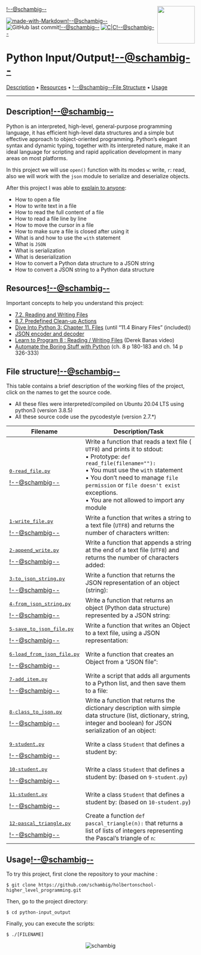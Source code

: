 <img align='right' src='https://user-images.githubusercontent.com/5713670/87202985-820dcb80-c2b6-11ea-9f56-7ec461c497c3.gif' width='100'><!--@schambig-->

[![made-with-Markdown](https://img.shields.io/badge/Made%20with-Markdown-1f425f.svg)](http://commonmark.org)<!--@schambig-->
![GitHub last commit](https://img.shields.io/github/last-commit/schambig/holbertonschool-higher_level_programming)<!--@schambig-->
[![C|C](https://img.shields.io/badge/Repo-00%20commits-orange.svg)](https://sourcerer.io/schambig)<!--@schambig-->

# Python Input/Output<!--@schambig-->

[Description](#description) • [Resources](#resources) • <!--@schambig-->[File Structure](#file-structure) • [Usage](#usage)

---

## Description<!--@schambig-->

Python is an interpreted, high-level, general-purpose programming language, it has efficient high-level data structures and a simple but effective approach to object-oriented programming. Python’s elegant syntax and dynamic typing, together with its interpreted nature, make it an ideal language for scripting and rapid application development in many areas on most platforms.

In this project we will use `open()` function with its modes `w`: write, `r`: read, also we will work with the `json` module to serialize and deserialize objects.

After this project I was able to [explain to anyone](https://fs.blog/feynman-learning-technique/):

* How to open a file
* How to write text in a file
* How to read the full content of a file
* How to read a file line by line
* How to move the cursor in a file
* How to make sure a file is closed after using it
* What is and how to use the `with` statement
* What is `JSON`
* What is serialization
* What is deserialization
* How to convert a Python data structure to a JSON string
* How to convert a JSON string to a Python data structure

## Resources<!--@schambig-->

Important concepts to help you understand this project:

* [7.2. Reading and Writing Files](https://docs.python.org/3/tutorial/inputoutput.html#reading-and-writing-files)
* [8.7. Predefined Clean-up Actions](https://docs.python.org/3/tutorial/errors.html#predefined-clean-up-actions)
* [Dive Into Python 3: Chapter 11. Files](https://histo.ucsf.edu/BMS270/diveintopython3-r802.pdf) (until “11.4 Binary Files” (included))
* [JSON encoder and decoder](https://docs.python.org/3/library/json.html)
* [Learn to Program 8 : Reading / Writing Files](https://www.youtube.com/watch?v=EukxMIsNeqU) (Derek Banas video)
* [Automate the Boring Stuff with Python](https://automatetheboringstuff.com/) (ch. 8 p 180-183 and ch. 14 p 326-333)


## File structure<!--@schambig-->

This table contains a brief description of the working files of the project, click on the names to get the source code.

* All these files were interpreted/compiled on Ubuntu 20.04 LTS using python3 (version 3.8.5)
* All these source code use the pycodestyle (version 2.7.*)

| Filename | Description/Task |
| --- | --- |
| <pre>[0-read_file.py](0-read_file.py)</pre><!--@schambig--> | Write a function that reads a text file (` UTF8`) and prints it to stdout:<br>• Prototype: `def read_file(filename=""):`<br>• You must use the `with` statement<br>• You don’t need to manage `file permission` or `file doesn't exist` exceptions.<br>• You are not allowed to import any module |
| <pre>[1-write_file.py](1-write_file.py)</pre><!--@schambig--> | Write a function that writes a string to a text file (`UTF8`) and returns the number of characters written: |
| <pre>[2-append_write.py](2-append_write.py)</pre><!--@schambig--> | Write a function that appends a string at the end of a text file (`UTF8`) and returns the number of characters added: |
| <pre>[3-to_json_string.py](3-to_json_string.py)</pre><!--@schambig--> | Write a function that returns the JSON representation of an object (string): |
| <pre>[4-from_json_string.py](4-from_json_string.py)</pre><!--@schambig--> | Write a function that returns an object (Python data structure) represented by a JSON string: |
| <pre>[5-save_to_json_file.py](5-save_to_json_file.py)</pre><!--@schambig--> | Write a function that writes an Object to a text file, using a JSON representation: | 
| <pre>[6-load_from_json_file.py](6-load_from_json_file.py)</pre><!--@schambig--> | Write a function that creates an Object from a “JSON file”: |
| <pre>[7-add_item.py](7-add_item.py)</pre><!--@schambig--> | Write a script that adds all arguments to a Python list, and then save them to a file: |
| <pre>[8-class_to_json.py](8-class_to_json.py)</pre><!--@schambig--> | Write a function that returns the dictionary description with simple data structure (list, dictionary, string, integer and boolean) for JSON serialization of an object: |
| <pre>[9-student.py](9-student.py)</pre><!--@schambig--> | Write a class `Student` that defines a student by: |
| <pre>[10-student.py](10-student.py)</pre><!--@schambig--> | Write a class `Student` that defines a student by: (based on `9-student.py`) |
| <pre>[11-student.py](11-student.py)</pre><!--@schambig--> | Write a class `Student` that defines a student by: (based on `10-student.py`) |
| <pre>[12-pascal_triangle.py](12-pascal_triangle.py)</pre><!--@schambig--> | Create a function `def pascal_triangle(n):` that returns a list of lists of integers representing the Pascal’s triangle of `n`: |
<!-- <pre><br><br></pre> • <br>•-->

## Usage<!--@schambig-->

To try this project, first clone the repository to your machine :

```
$ git clone https://github.com/schambig/holbertonschool-higher_level_programming.git
```

Then, go to the project directory:

```
$ cd python-input_output
```

Finally, you can execute the scripts:

```
$ ./[FILENAME]
```


<p align="center">
  <img alt="schambig" src="https://capsule-render.vercel.app/api?type=waving&color=gradient&height=60&section=footer"/>
</p>

